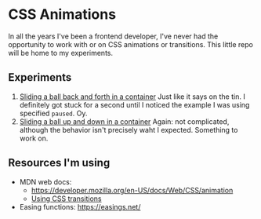 # CSS Animations

In all the years I've been a frontend developer, I've never had the opportunity to work with or on CSS animations or transitions. This little repo will be home to my experiments. 

## Experiments

1. [Sliding a ball back and forth in a container](01-getting-started/back-and-forth.html)
   Just like it says on the tin. I definitely got stuck for a second until I noticed the example I was using specified `paused`. Oy.
1. [Sliding a ball up and down in a container](01-getting-started/up-and-down.html)
   Again: not complicated, although the behavior isn't precisely waht I expected. Something to work on.


## Resources I'm using

* MDN web docs:
   - https://developer.mozilla.org/en-US/docs/Web/CSS/animation
   - [Using CSS transitions](https://developer.mozilla.org/en-US/docs/Web/CSS/CSS_Transitions/Using_CSS_transitions#Which_CSS_properties_are_animatable)
* Easing functions: https://easings.net/